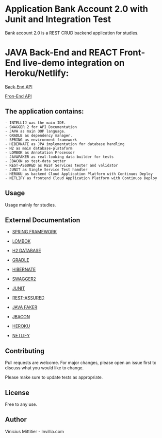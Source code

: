 # Application Bank Account 2.0 with Junit and Integration Test
Bank account 2.0 is a REST CRUD backend application for studies.

# JAVA Back-End and REACT Front-End live-demo integration on Heroku/Netlify:
[Back-End API](https://std-crud-bankaccount-app.herokuapp.com/swagger-ui.html)

[Fron-End API](https://react-bank.netlify.com/)

## The application contains:
    - INTELLIJ was the main IDE.
    - SWAGGER 2 for API Documentation
    - JAVA as main OOP language.
    - GRADLE as dependency manager.
    - SPRING as environment framework
    - HIBERNATE as JPA implementation for database handling
    - H2 as main database-plataform
    - LOMBOK as Annotation Processor
    - JAVAFAKER as real-looking data builder for tests
    - JBACON as test-data setter
    - REST-ASSURED as REST Services tester and validator
    - JUNIT as Single Service Test handler   
    - HEROKU as backend Cloud Application Platform with Continuos Deploy
    - NETLIFY as frontend Cloud Application Platform with Continuos Deploy

## Usage
Usage mainly for studies.

## External Documentation

* [SPRING FRAMEWORK](https://spring.io/projects/spring-framework)

* [LOMBOK](https://projectlombok.org/)

* [H2 DATABASE](https://www.h2database.com/html/features.html#products_work_with)

* [GRADLE](https://docs.gradle.org/current/userguide/userguide.html)

* [HIBERNATE](https://www.baeldung.com/hibernate-4-spring)

* [SWAGGER2](https://swagger.io/solutions/api-documentation/)

* [JUNIT](https://junit.org/junit5/)

* [REST-ASSURED](http://rest-assured.io/)

* [JAVA FAKER](https://www.baeldung.com/java-faker)

* [JBACON](https://github.com/LeonardoFerreiraa/JBacon/blob/master/README.md)

* [HEROKU](https://www.heroku.com/)

* [NETLIFY](https://www.netlify.com/)

## Contributing
Pull requests are welcome. For major changes, please open an issue first to discuss what you would like to change.

Please make sure to update tests as appropriate.

## License
Free to any use.

## Author
Vinicius Mittitier - Invillia.com

